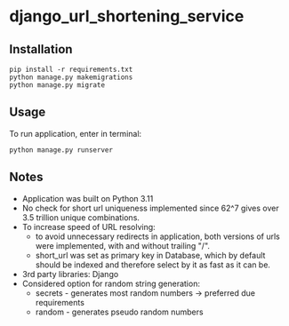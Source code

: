 # django_url_shortening_service

## Installation
```commandline
pip install -r requirements.txt
python manage.py makemigrations
python manage.py migrate
```

## Usage
To run application, enter in terminal:
```commandline
python manage.py runserver
```

## Notes
+ Application was built on Python 3.11
+ No check for short url uniqueness implemented since 62^7 gives over 3.5 trillion unique combinations.
+ To increase speed of URL resolving:
  + to avoid unnecessary redirects in application, both versions of urls were implemented, with and without trailing "/".
  + short_url was set as primary key in Database, which by default should be indexed and therefore select by it as fast as it can be.
+ 3rd party libraries: Django
+ Considered option for random string generation:
  + secrets - generates most random numbers -> preferred due requirements
  + random - generates pseudo random numbers